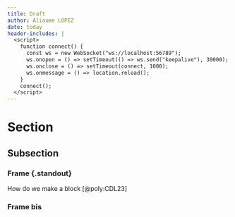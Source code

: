 ```yaml
---
title: Draft
author: Aliaume LOPEZ
date: today
header-includes: |
  <script>
    function connect() {
      const ws = new WebSocket("ws://localhost:56789");
      ws.onopen = () => setTimeout(() => ws.send("keepalive"), 30000);
      ws.onclose = () => setTimeout(connect, 1000);
      ws.onmessage = () => location.reload();
    }
    connect();
  </script>
---
```


# Section


## Subsection 

### Frame {.standout}

How do we make a block
[@poly:CDL23]

### Frame bis
